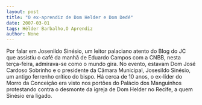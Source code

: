 ```yaml
---
layout: post
title: "O ex-aprendiz de Dom Helder e Dom Dedé"
date: 2007-03-01
tags: Hélder Barbalho,O Aprendiz
author: None
---
```


Por falar em Josenildo Sinésio, um leitor palaciano atento do Blog do JC que assistiu o café da manhã de Eduardo Campos com a CNBB, nesta terça-feira, admirava-se&nbsp;como o mundo gira.
No evento, estavam Dom José Cardoso Sobrinho e o presidente da Câmara Municipal, Josesildo Sinésio, um antigo ferrenho crítico do bispo. 
Há cerca de 10 anos, o ex-líder do Morro da Conceição era visto nos portões do Palácio dos Manguinhos protestando contra o desmonte da igreja de Dom Helder no Recife, a quem Sinésio era ligado. 